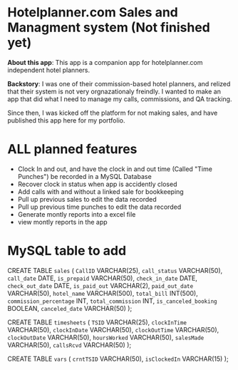 <h1>Hotelplanner.com Sales and Managment system (Not finished yet)</h1>

<p><b>About this app</b>: This app is a companion app for hotelplanner.com independent hotel planners.</p>


<p><b>Backstory</b>: I was one of their commission-based hotel planners, and relized that their system is not very orgnazationaly freindly. I wanted to make an app that did what I need to manage my calls, commissions, and QA tracking.</p>
</p> Since then, I was kicked off the platform for not making sales, and have published this app here for my portfolio.</p>


<h1>ALL planned features</h1>
<ul>
<li>Clock In and out, and have the clock in and out time (Called "Time Punches") be recorded in a MySQL Database</li>
<li>Recover clock in status when app is accidently closed</li>
<li>Add calls with and without a linked sale for bookkeeping</li>
<li>Pull up previous sales to edit the data recorded</li>
<li>Pull up previous time punches to edit the data recorded</li>
<li>Generate montly reports into a excel file</li>
<li>view montly reports in the app</li>
</ul>

<h1>MySQL table to add</h1>

CREATE TABLE `sales` (
	`CallID` VARCHAR(25),
	`call_status` VARCHAR(50),
	`call_date` DATE,
	`is_prepaid` VARCHAR(50),
	`check_in_date` DATE,
	`check_out_date` DATE,
	`is_paid_out` VARCHAR(2),
	`paid_out_date` VARCHAR(50),
	`hotel_name` VARCHAR(500),
	`total_bill` INT(500),
	`commission_percentage` INT,
	`total_commission` INT,
	`is_canceled_booking` BOOLEAN,
	`canceled_date` VARCHAR(50)
);



CREATE TABLE `timesheets` (
	`TSID` VARCHAR(25),
	`clockInTime` VARCHAR(50),
	`clockInDate` VARCHAR(50),
	`clockOutTime` VARCHAR(50),
	`clockOutDate` VARCHAR(50),
	`hoursWorked` VARCHAR(50),
	`salesMade` VARCHAR(50),
	`callsRcvd` VARCHAR(50)
);



CREATE TABLE `vars` (
	`crntTSID` VARCHAR(50),
	`isClockedIn` VARCHAR(15)
);
